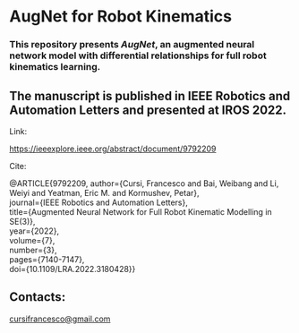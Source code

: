 # AugNet for Robot Kinematics

### This repository presents *AugNet*, an augmented neural network model with differential relationships for full robot kinematics learning.

## The manuscript is published in IEEE Robotics and Automation Letters  and presented at IROS 2022.

Link:

https://ieeexplore.ieee.org/abstract/document/9792209

Cite:

@ARTICLE{9792209,
  author={Cursi, Francesco and Bai, Weibang and Li, Weiyi and Yeatman, Eric M. and Kormushev, Petar},  
  journal={IEEE Robotics and Automation Letters},  
  title={Augmented Neural Network for Full Robot Kinematic Modelling in SE(3)},   
  year={2022},  
  volume={7},  
  number={3},  
  pages={7140-7147},  
  doi={10.1109/LRA.2022.3180428}}

## Contacts:

cursifrancesco@gmail.com
